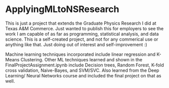 # ApplyingMLtoNSResearch
This is just a project that extends the Graduate Physics Research I did at Texas A&M Commerce. 
Just wanted to publish this for employers to see the work I am capable of as far as programming, statistical analysis, and data science.
This is a self-created project, and not for any commerical use or anything like that. Just doing out of interest and self-improvement :)

Machine learning techniques incorporated include linear regression and K-Means Clustering. Other ML techniques learned and shown in the FinalProjectAssignment.ipynb include Decision trees, Random Forest, K-fold cross validation, Naive-Bayes, and SVM/SVC.
Also learned from the Deep Learning/ Neural Networks course and included the final project on that as well.
